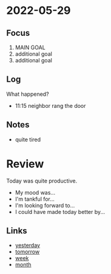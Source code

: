 # 2022-05-29

## Focus
1. MAIN GOAL
2. additional goal
3. additional goal

## Log
What happened?
- 11:15 neighbor rang the door

## Notes
- quite tired

# Review
Today was quite productive.

- My mood was...
- I'm tankful for...
- I'm looking forward to...
- I could have made today better by...

## Links
- [yesterday](calendar/days/2022-05-28.md)
- [tomorrow](calendar/days/2022-05-30.md)
- [week](calendar/weeks/2022-21.md)
- [month](calendar/months/2022-05)